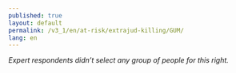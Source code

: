 ```yaml
---
published: true
layout: default
permalink: /v3_1/en/at-risk/extrajud-killing/GUM/
lang: en
---
```

_Expert respondents didn’t select any group of people for this right._
